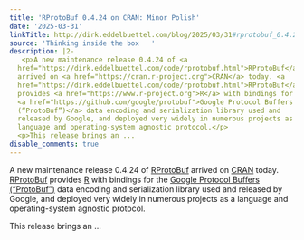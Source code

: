 ```yaml
---
title: 'RProtoBuf 0.4.24 on CRAN: Minor Polish'
date: '2025-03-31'
linkTitle: http://dirk.eddelbuettel.com/blog/2025/03/31#rprotobuf_0.4.24
source: 'Thinking inside the box   '
description: |2-
   <p>A new maintenance release 0.4.24 of <a
  href="https://dirk.eddelbuettel.com/code/rprotobuf.html">RProtoBuf</a>
  arrived on <a href="https://cran.r-project.org">CRAN</a> today. <a
  href="https://dirk.eddelbuettel.com/code/rprotobuf.html">RProtoBuf</a>
  provides <a href="https://www.r-project.org">R</a> with bindings for the
  <a href="https://github.com/google/protobuf">Google Protocol Buffers
  (“ProtoBuf”)</a> data encoding and serialization library used and
  released by Google, and deployed very widely in numerous projects as a
  language and operating-system agnostic protocol.</p>
  <p>This release brings an ...
disable_comments: true
---
```

 <p>A new maintenance release 0.4.24 of <a
href="https://dirk.eddelbuettel.com/code/rprotobuf.html">RProtoBuf</a>
arrived on <a href="https://cran.r-project.org">CRAN</a> today. <a
href="https://dirk.eddelbuettel.com/code/rprotobuf.html">RProtoBuf</a>
provides <a href="https://www.r-project.org">R</a> with bindings for the
<a href="https://github.com/google/protobuf">Google Protocol Buffers
(“ProtoBuf”)</a> data encoding and serialization library used and
released by Google, and deployed very widely in numerous projects as a
language and operating-system agnostic protocol.</p>
<p>This release brings an ...